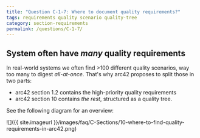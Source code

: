 ```yaml
---
title: "Question C-1-7: Where to document quality requirements?"
tags: requirements quality scenario quality-tree
category: section-requirements
permalink: /questions/C-1-7/
---
```


## System often have _many_ quality requirements

In real-world systems we often find >100 different quality scenarios,
way too many to digest _all-at-once_. That's why arc42 proposes
to split those in two parts:

* arc42 section 1.2 contains the high-priority quality requirements
* arc42 section 10 contains _the rest_, structured as a quality tree.

See the following diagram for an overview:

![]({{ site.imageurl }}/images/faq/C-Sections/10-where-to-find-quality-requirements-in-arc42.png)
